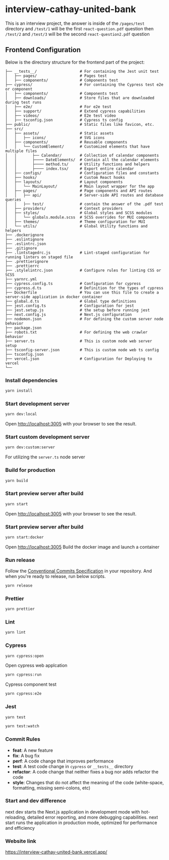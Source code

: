 # interview-cathay-united-bank

This is an interview project, the answer is inside of the `/pages/test` directory
and `/test/1` will be the first `react-question.pdf` question then `/test/2` and
`/test/3` will be the second `react-question2.pdf` question

## Frontend Configuration

Below is the directory structure for the frontend part of the project:

```plaintext
├── __tests__/                   # For containing the Jest unit test
│   ├── pages/                   # Pages test
│   ├── components/              # Components test
├── cypress/                     # For containing the Cypress test e2e or component
│   ├── components/              # Components test
│   ├── downloads/               # Store files that are downloaded during test runs
│   ├── e2e/                     # For e2e test
│   ├── support/                 # Extend cypress capabilities
│   ├── videos/                  # E2e test video
│   ├── tsconfig.json            # Cypress ts config
├── public/                      # Static files like favicon, etc.
├── src/
│   ├── assets/                  # Static assets
│   │   ├── icons/               # SVG icons
│   ├── components/              # Reusable components
│   │   └── CustomElement/       # Customized elements that have multiple files
│   │       ├── Calendar/        # Collection of calendar components
│   │       ├──── DateElements/  # Contain all the calendar elements
│   │       ├──── method.ts/     # Utility functions and helpers
│   │       ├──── index.tsx/     # Export entire calendar
│   ├── configs/                 # Configuration files and constants
│   ├── hooks/                   # Custom React hooks
│   ├── layouts/                 # Layout components
│   │   └── MainLayout/          # Main layout wrapper for the app
│   ├── pages/                   # Page components and API routes
│   │   ├── api/                 # Server-side API routes and database queries
│   │   ├── test/                # contain the answer of the .pdf test
│   ├── providers/               # Context providers
│   ├── styles/                  # Global styles and SCSS modules
│   │   └── globals.module.scss  # SCSS overrides for MUI components
│   ├── themes/                  # Theme configuration for MUI
│   └── utils/                   # Global Utility functions and helpers
├── .dockerignore
├── .eslintignore
├── .eslintrc.json
├── .gitignore
├── .lintstagedrc.js             # Lint-staged configuration for running linters on staged file
├── .prettierignore
├── .prettierrc
├── .stylelintrc.json            # Configure rules for linting CSS or SCSS
├── yarnrc.yml
├── cypress.config.ts            # Configuration for cypress
├── cypress.d.ts                 # Definition for the types of cypress
├── Dockerfile                   # You can use this file to create a server-side application in docker container
├── global.d.ts                  # Global type definitions
├── jest.config.ts               # Configuration for jest
├── jest.setup.js                # the setup before running jest
├── next.config.js               # Next.js configuration
├── nodemon.json                 # For defining the custom server node behavior
├── package.json
├── robots.txt                   # For defining the web crawler behavior
├── server.ts                    # This is custom node web server setup
├── tsconfig-server.json         # This is custom node web ts config
├── tsconfig.json
├── vercel.json                  # Configuration for Deploying to vercel
└──
```

### Install dependencies

```bash
yarn install
```

### Start development server

```bash
yarn dev:local
```

Open [http://localhost:3005](http://localhost:3005) with your browser to see the result.

### Start custom development server

```bash
yarn dev:custom:server
```

For utilizing the `server.ts` node server

### Build for production

```bash
yarn build
```

### Start preview server after build

```bash
yarn start
```

Open [http://localhost:3005](http://localhost:3005) with your browser to see the result.

### Start preview server after build

```bash
yarn start:docker
```

Open [http://localhost:3005](http://localhost:3005) Build the docker image and launch a container

### Run release

Follow the [Conventional Commits Specification](https://www.conventionalcommits.org/en/v1.0.0/) in your repository. And when you're ready to release, run below scripts.

```bash
yarn release
```

### Prettier

```bash
yarn prettier
```

### Lint

```bash
yarn lint
```

### Cypress

```bash
yarn cypress:open
```

Open cypress web applcation

```bash
yarn cypress:run
```

Cypress component test

```bash
yarn cypress:e2e
```

### Jest

```bash
yarn test
```

```bash
yarn test:watch
```

### Commit Rules

- **feat**: A new feature
- **fix**: A bug fix
- **perf**: A code change that improves performance
- **test**: A test code change in `cypress` or `__tests__` directory
- **refactor**: A code change that neither fixes a bug nor adds refactor the code
- **style**: Changes that do not affect the meaning of the code (white-space, formatting, missing semi-colons, etc)

### Start and dev difference

next dev starts the Next.js application in development mode with hot-reloading, detailed error reporting, and more debugging capabilities. next start runs the application in production mode, optimized for performance and efficiency

### Website link

https://interview-cathay-united-bank.vercel.app/
